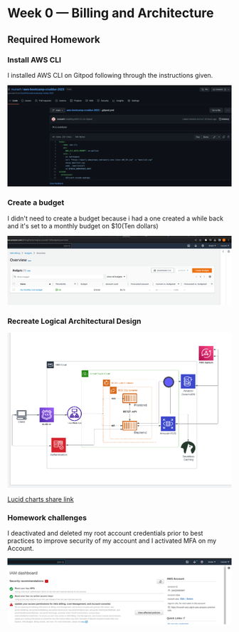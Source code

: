 # Week 0 — Billing and Architecture

## Required Homework

### Install AWS CLI

I installed AWS CLI on Gitpod following through the instructions given.

![proof of installing AWSCLI on Gitpod](assests/gitpod.png)

### Create a budget
I didn't need to create a budget because i had a one created a while back and it's set to a monthly budget on $10(Ten dollars)

![proof of AWS budget](assests/budget-alarm.png)


### Recreate Logical Architectural Design

![Cruddur logical design](assests/Logical-Architectural-Design.png)

[Lucid charts share link](https://lucid.app/lucidchart/8b5e0999-7e50-445b-9922-62e7210e2ce2/edit?viewport_loc=-452%2C-83%2C2920%2C1546%2C0_0&invitationId=inv_9586b8b2-7150-49e2-beac-b64f4ae2d30e)

### Homework challenges
 I deactivated and deleted my root account credentials prior to best practices to improve security of my account and I activated MFA on my Account.
 
 ![proof of work](assests/IAM.png)
